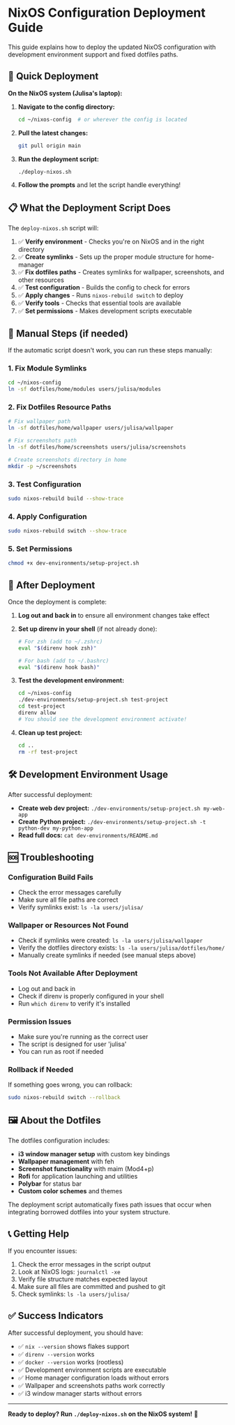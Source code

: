 # NixOS Configuration Deployment Guide

This guide explains how to deploy the updated NixOS configuration with development environment support and fixed dotfiles paths.

## 🚀 Quick Deployment

**On the NixOS system (Julisa's laptop):**

1. **Navigate to the config directory:**
   ```bash
   cd ~/nixos-config  # or wherever the config is located
   ```

2. **Pull the latest changes:**
   ```bash
   git pull origin main
   ```

3. **Run the deployment script:**
   ```bash
   ./deploy-nixos.sh
   ```

4. **Follow the prompts** and let the script handle everything!

## 📋 What the Deployment Script Does

The `deploy-nixos.sh` script will:

1. ✅ **Verify environment** - Checks you're on NixOS and in the right directory
2. ✅ **Create symlinks** - Sets up the proper module structure for home-manager
3. ✅ **Fix dotfiles paths** - Creates symlinks for wallpaper, screenshots, and other resources
4. ✅ **Test configuration** - Builds the config to check for errors
5. ✅ **Apply changes** - Runs `nixos-rebuild switch` to deploy
6. ✅ **Verify tools** - Checks that essential tools are available
7. ✅ **Set permissions** - Makes development scripts executable

## 🔧 Manual Steps (if needed)

If the automatic script doesn't work, you can run these steps manually:

### 1. Fix Module Symlinks
```bash
cd ~/nixos-config
ln -sf dotfiles/home/modules users/julisa/modules
```

### 2. Fix Dotfiles Resource Paths
```bash
# Fix wallpaper path
ln -sf dotfiles/home/wallpaper users/julisa/wallpaper

# Fix screenshots path
ln -sf dotfiles/home/screenshots users/julisa/screenshots

# Create screenshots directory in home
mkdir -p ~/screenshots
```

### 3. Test Configuration
```bash
sudo nixos-rebuild build --show-trace
```

### 4. Apply Configuration
```bash
sudo nixos-rebuild switch --show-trace
```

### 5. Set Permissions
```bash
chmod +x dev-environments/setup-project.sh
```

## 🎯 After Deployment

Once the deployment is complete:

1. **Log out and back in** to ensure all environment changes take effect

2. **Set up direnv in your shell** (if not already done):
   ```bash
   # For zsh (add to ~/.zshrc)
   eval "$(direnv hook zsh)"
   
   # For bash (add to ~/.bashrc)
   eval "$(direnv hook bash)"
   ```

3. **Test the development environment:**
   ```bash
   cd ~/nixos-config
   ./dev-environments/setup-project.sh test-project
   cd test-project
   direnv allow
   # You should see the development environment activate!
   ```

4. **Clean up test project:**
   ```bash
   cd ..
   rm -rf test-project
   ```

## 🛠️ Development Environment Usage

After successful deployment:

- **Create web dev project:** `./dev-environments/setup-project.sh my-web-app`
- **Create Python project:** `./dev-environments/setup-project.sh -t python-dev my-python-app`
- **Read full docs:** `cat dev-environments/README.md`

## 🆘 Troubleshooting

### Configuration Build Fails
- Check the error messages carefully
- Make sure all file paths are correct
- Verify symlinks exist: `ls -la users/julisa/`

### Wallpaper or Resources Not Found
- Check if symlinks were created: `ls -la users/julisa/wallpaper`
- Verify the dotfiles directory exists: `ls -la users/julisa/dotfiles/home/`
- Manually create symlinks if needed (see manual steps above)

### Tools Not Available After Deployment
- Log out and back in
- Check if direnv is properly configured in your shell
- Run `which direnv` to verify it's installed

### Permission Issues
- Make sure you're running as the correct user
- The script is designed for user 'julisa'
- You can run as root if needed

### Rollback if Needed
If something goes wrong, you can rollback:
```bash
sudo nixos-rebuild switch --rollback
```

## 🖼️ About the Dotfiles

The dotfiles configuration includes:

- **i3 window manager setup** with custom key bindings
- **Wallpaper management** with feh
- **Screenshot functionality** with maim (Mod4+p)
- **Rofi** for application launching and utilities
- **Polybar** for status bar
- **Custom color schemes** and themes

The deployment script automatically fixes path issues that occur when integrating borrowed dotfiles into your system structure.

## 📞 Getting Help

If you encounter issues:

1. Check the error messages in the script output
2. Look at NixOS logs: `journalctl -xe`
3. Verify file structure matches expected layout
4. Make sure all files are committed and pushed to git
5. Check symlinks: `ls -la users/julisa/`

## ✅ Success Indicators

After successful deployment, you should have:

- ✅ `nix --version` shows flakes support
- ✅ `direnv --version` works
- ✅ `docker --version` works (rootless)
- ✅ Development environment scripts are executable
- ✅ Home manager configuration loads without errors
- ✅ Wallpaper and screenshots paths work correctly
- ✅ i3 window manager starts without errors

---

**Ready to deploy? Run `./deploy-nixos.sh` on the NixOS system!** 🚀 